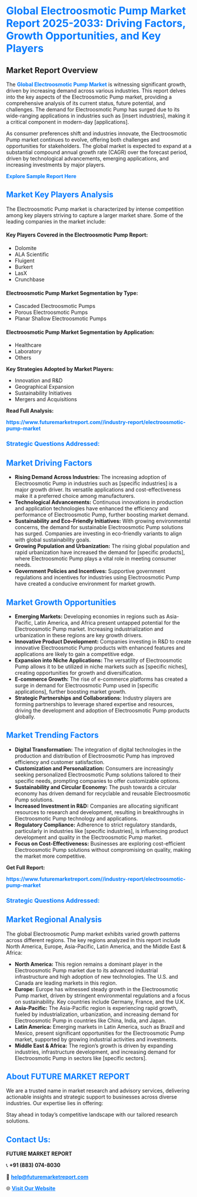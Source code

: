 <h1 style="color: #007BFF;">Global Electroosmotic Pump Market Report 2025-2033: Driving Factors, Growth Opportunities, and Key Players</h1>

<section id="overview">
<h2>Market Report Overview</h2>
<p>The <a href="https://www.futuremarketreport.com//industry-report/electroosmotic-pump-market" style="color: #007BFF; text-decoration: none;"><strong>Global Electroosmotic Pump Market</strong></a> is witnessing significant growth, driven by increasing demand across various industries. This report delves into the key aspects of the Electroosmotic Pump market, providing a comprehensive analysis of its current status, future potential, and challenges. The demand for Electroosmotic Pump has surged due to its wide-ranging applications in industries such as [insert industries], making it a critical component in modern-day [applications].</p>
<p>As consumer preferences shift and industries innovate, the Electroosmotic Pump market continues to evolve, offering both challenges and opportunities for stakeholders. The global market is expected to expand at a substantial compound annual growth rate (CAGR) over the forecast period, driven by technological advancements, emerging applications, and increasing investments by major players.</p>
</section>

<section id="overview">
<p><a href="https://www.futuremarketreport.com//request-sample/reportId=77027" style="color: #007BFF; text-decoration: none;"><strong>Explore Sample Report Here</strong></a></p>
</section>

<section id="key-players">
<h2 style="color: #007BFF;">Market Key Players Analysis</h2>
<p>The Electroosmotic Pump market is characterized by intense competition among key players striving to capture a larger market share. Some of the leading companies in the market include:</p>
<h4>Key Players Covered in the Electroosmotic Pump Report:</h4>
<ul><li>Dolomite</li><li>ALA Scientific</li><li>Fluigent</li><li>Burkert</li><li>LasX</li><li>Crunchbase</li></ul>
<h4>Electroosmotic Pump Market Segmentation by Type:</h4>
<ul><li>Cascaded Electroosmotic Pumps</li><li>Porous Electroosmotic Pumps</li><li>Planar Shallow Electroosmotic Pumps</li></ul>

<h4>Electroosmotic Pump Market Segmentation by Application:</h4>
<ul><li>Healthcare</li><li>Laboratory</li><li>Others</li></ul>
<p><strong>Key Strategies Adopted by Market Players:</strong></p>
<ul>
<li>Innovation and R&D</li>
<li>Geographical Expansion</li>
<li>Sustainability Initiatives</li>
<li>Mergers and Acquisitions</li>
</ul>
</section>

<section>
<p><strong>Read Full Analysis: </strong></p><a href="https://www.futuremarketreport.com//industry-report/electroosmotic-pump-market" style="color: #007BFF; text-decoration: none;"><strong>https://www.futuremarketreport.com//industry-report/electroosmotic-pump-market</strong></a>
<h3 style="color: #007BFF;">Strategic Questions Addressed:</h3>
</section>

<section id="driving-factors">
<h2 style="color: #007BFF;">Market Driving Factors</h2>
<ul>
<li><strong>Rising Demand Across Industries:</strong> The increasing adoption of Electroosmotic Pump in industries such as [specific industries] is a major growth driver. Its versatile applications and cost-effectiveness make it a preferred choice among manufacturers.</li>
<li><strong>Technological Advancements:</strong> Continuous innovations in production and application technologies have enhanced the efficiency and performance of Electroosmotic Pump, further boosting market demand.</li>
<li><strong>Sustainability and Eco-Friendly Initiatives:</strong> With growing environmental concerns, the demand for sustainable Electroosmotic Pump solutions has surged. Companies are investing in eco-friendly variants to align with global sustainability goals.</li>
<li><strong>Growing Population and Urbanization:</strong> The rising global population and rapid urbanization have increased the demand for [specific products], where Electroosmotic Pump plays a vital role in meeting consumer needs.</li>
<li><strong>Government Policies and Incentives:</strong> Supportive government regulations and incentives for industries using Electroosmotic Pump have created a conducive environment for market growth.</li>
</ul>
</section>

<section id="growth-opportunities">
<h2 style="color: #007BFF;">Market Growth Opportunities</h2>
<ul>
<li><strong>Emerging Markets:</strong> Developing economies in regions such as Asia-Pacific, Latin America, and Africa present untapped potential for the Electroosmotic Pump market. Increasing industrialization and urbanization in these regions are key growth drivers.</li>
<li><strong>Innovative Product Development:</strong> Companies investing in R&D to create innovative Electroosmotic Pump products with enhanced features and applications are likely to gain a competitive edge.</li>
<li><strong>Expansion into Niche Applications:</strong> The versatility of Electroosmotic Pump allows it to be utilized in niche markets such as [specific niches], creating opportunities for growth and diversification.</li>
<li><strong>E-commerce Growth:</strong> The rise of e-commerce platforms has created a surge in demand for Electroosmotic Pump used in [specific applications], further boosting market growth.</li>
<li><strong>Strategic Partnerships and Collaborations:</strong> Industry players are forming partnerships to leverage shared expertise and resources, driving the development and adoption of Electroosmotic Pump products globally.</li>
</ul>
</section>

<section id="trending-factors">
<h2 style="color: #007BFF;">Market Trending Factors</h2>
<ul>
<li><strong>Digital Transformation:</strong> The integration of digital technologies in the production and distribution of Electroosmotic Pump has improved efficiency and customer satisfaction.</li>
<li><strong>Customization and Personalization:</strong> Consumers are increasingly seeking personalized Electroosmotic Pump solutions tailored to their specific needs, prompting companies to offer customizable options.</li>
<li><strong>Sustainability and Circular Economy:</strong> The push towards a circular economy has driven demand for recyclable and reusable Electroosmotic Pump solutions.</li>
<li><strong>Increased Investment in R&D:</strong> Companies are allocating significant resources to research and development, resulting in breakthroughs in Electroosmotic Pump technology and applications.</li>
<li><strong>Regulatory Compliance:</strong> Adherence to strict regulatory standards, particularly in industries like [specific industries], is influencing product development and quality in the Electroosmotic Pump market.</li>
<li><strong>Focus on Cost-Effectiveness:</strong> Businesses are exploring cost-efficient Electroosmotic Pump solutions without compromising on quality, making the market more competitive.</li>
</ul>
</section>

<section>
<p><strong>Get Full Report: </strong></p><a href="https://www.futuremarketreport.com//industry-report/electroosmotic-pump-market" style="color: #007BFF; text-decoration: none;"><strong>https://www.futuremarketreport.com//industry-report/electroosmotic-pump-market</strong></a>
<h3 style="color: #007BFF;">Strategic Questions Addressed:</h3>
</section>


<section id="regional-analysis">
<h2 style="color: #007BFF;">Market Regional Analysis</h2>
<p>The global Electroosmotic Pump market exhibits varied growth patterns across different regions. The key regions analyzed in this report include North America, Europe, Asia-Pacific, Latin America, and the Middle East & Africa:</p>
<ul>
<li><strong>North America:</strong> This region remains a dominant player in the Electroosmotic Pump market due to its advanced industrial infrastructure and high adoption of new technologies. The U.S. and Canada are leading markets in this region.</li>
<li><strong>Europe:</strong> Europe has witnessed steady growth in the Electroosmotic Pump market, driven by stringent environmental regulations and a focus on sustainability. Key countries include Germany, France, and the U.K.</li>
<li><strong>Asia-Pacific:</strong> The Asia-Pacific region is experiencing rapid growth, fueled by industrialization, urbanization, and increasing demand for Electroosmotic Pump in countries like China, India, and Japan.</li>
<li><strong>Latin America:</strong> Emerging markets in Latin America, such as Brazil and Mexico, present significant opportunities for the Electroosmotic Pump market, supported by growing industrial activities and investments.</li>
<li><strong>Middle East & Africa:</strong> The region’s growth is driven by expanding industries, infrastructure development, and increasing demand for Electroosmotic Pump in sectors like [specific sectors].</li>
</ul>
</section>

<footer>
<h2 style="color: #007BFF;">About FUTURE MARKET REPORT</h2>
<p>We are a trusted name in market research and advisory services, delivering actionable insights and strategic support to businesses across diverse industries. Our expertise lies in offering:</p>

<p>Stay ahead in today’s competitive landscape with our tailored research solutions.</p>

<h2 style="color: #007BFF;">Contact Us:</h2>
<p><strong>FUTURE MARKET REPORT</strong></p>
<p>📞 <strong>+91 (883) 074-8030</strong></p>
<p>📧 <strong><a href="mailto:help@futuremarketreport.com" style="color: #007BFF;">help@futuremarketreport.com</a></strong></p>
<p>🌐 <strong><a href="https://www.futuremarketreport.com/" style="color: #007BFF;">Visit Our Website</a></strong></p>
</footer>